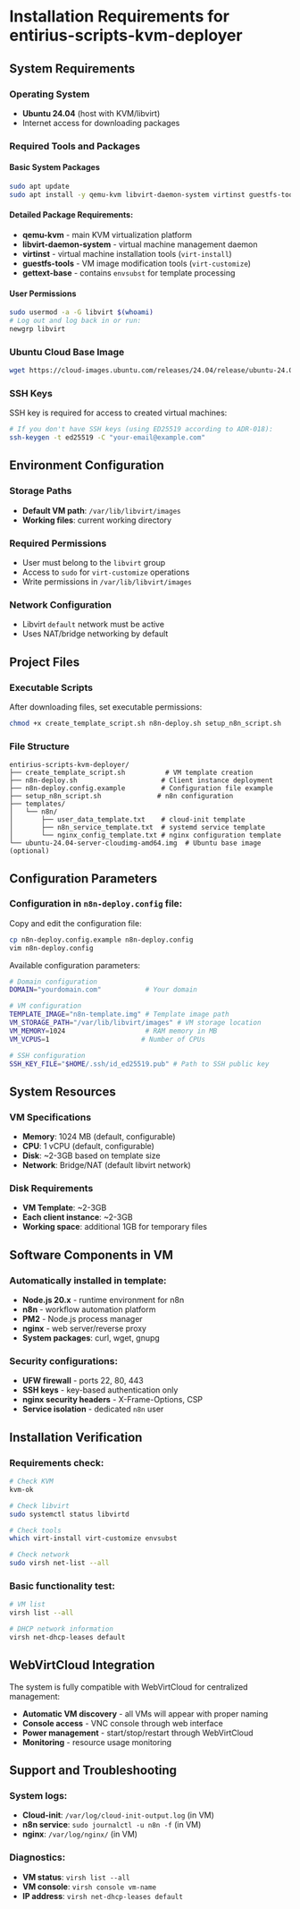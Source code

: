 # Installation Requirements for entirius-scripts-kvm-deployer

## System Requirements

### Operating System
- **Ubuntu 24.04** (host with KVM/libvirt)
- Internet access for downloading packages

### Required Tools and Packages

#### Basic System Packages
```bash
sudo apt update
sudo apt install -y qemu-kvm libvirt-daemon-system virtinst guestfs-tools gettext-base
```

#### Detailed Package Requirements:
- **qemu-kvm** - main KVM virtualization platform
- **libvirt-daemon-system** - virtual machine management daemon
- **virtinst** - virtual machine installation tools (`virt-install`)
- **guestfs-tools** - VM image modification tools (`virt-customize`)
- **gettext-base** - contains `envsubst` for template processing

#### User Permissions
```bash
sudo usermod -a -G libvirt $(whoami)
# Log out and log back in or run:
newgrp libvirt
```

### Ubuntu Cloud Base Image
```bash
wget https://cloud-images.ubuntu.com/releases/24.04/release/ubuntu-24.04-server-cloudimg-amd64.img
```

### SSH Keys
SSH key is required for access to created virtual machines:
```bash
# If you don't have SSH keys (using ED25519 according to ADR-018):
ssh-keygen -t ed25519 -C "your-email@example.com"
```

## Environment Configuration

### Storage Paths
- **Default VM path**: `/var/lib/libvirt/images`
- **Working files**: current working directory

### Required Permissions
- User must belong to the `libvirt` group
- Access to `sudo` for `virt-customize` operations
- Write permissions in `/var/lib/libvirt/images`

### Network Configuration
- Libvirt `default` network must be active
- Uses NAT/bridge networking by default

## Project Files

### Executable Scripts
After downloading files, set executable permissions:
```bash
chmod +x create_template_script.sh n8n-deploy.sh setup_n8n_script.sh
```

### File Structure
```
entirius-scripts-kvm-deployer/
├── create_template_script.sh          # VM template creation
├── n8n-deploy.sh                     # Client instance deployment
├── n8n-deploy.config.example         # Configuration file example
├── setup_n8n_script.sh              # n8n configuration
├── templates/
│   └── n8n/
│       ├── user_data_template.txt    # cloud-init template
│       ├── n8n_service_template.txt  # systemd service template
│       └── nginx_config_template.txt # nginx configuration template
└── ubuntu-24.04-server-cloudimg-amd64.img  # Ubuntu base image (optional)
```

## Configuration Parameters

### Configuration in `n8n-deploy.config` file:

Copy and edit the configuration file:
```bash
cp n8n-deploy.config.example n8n-deploy.config
vim n8n-deploy.config
```

Available configuration parameters:
```bash
# Domain configuration
DOMAIN="yourdomain.com"           # Your domain

# VM configuration
TEMPLATE_IMAGE="n8n-template.img" # Template image path
VM_STORAGE_PATH="/var/lib/libvirt/images" # VM storage location
VM_MEMORY=1024                    # RAM memory in MB
VM_VCPUS=1                       # Number of CPUs

# SSH configuration
SSH_KEY_FILE="$HOME/.ssh/id_ed25519.pub" # Path to SSH public key
```

## System Resources

### VM Specifications
- **Memory**: 1024 MB (default, configurable)
- **CPU**: 1 vCPU (default, configurable)
- **Disk**: ~2-3GB based on template size
- **Network**: Bridge/NAT (default libvirt network)

### Disk Requirements
- **VM Template**: ~2-3GB
- **Each client instance**: ~2-3GB
- **Working space**: additional 1GB for temporary files

## Software Components in VM

### Automatically installed in template:
- **Node.js 20.x** - runtime environment for n8n
- **n8n** - workflow automation platform
- **PM2** - Node.js process manager
- **nginx** - web server/reverse proxy
- **System packages**: curl, wget, gnupg

### Security configurations:
- **UFW firewall** - ports 22, 80, 443
- **SSH keys** - key-based authentication only
- **nginx security headers** - X-Frame-Options, CSP
- **Service isolation** - dedicated `n8n` user

## Installation Verification

### Requirements check:
```bash
# Check KVM
kvm-ok

# Check libvirt
sudo systemctl status libvirtd

# Check tools
which virt-install virt-customize envsubst

# Check network
sudo virsh net-list --all
```

### Basic functionality test:
```bash
# VM list
virsh list --all

# DHCP network information
virsh net-dhcp-leases default
```

## WebVirtCloud Integration

The system is fully compatible with WebVirtCloud for centralized management:
- **Automatic VM discovery** - all VMs will appear with proper naming
- **Console access** - VNC console through web interface
- **Power management** - start/stop/restart through WebVirtCloud
- **Monitoring** - resource usage monitoring

## Support and Troubleshooting

### System logs:
- **Cloud-init**: `/var/log/cloud-init-output.log` (in VM)
- **n8n service**: `sudo journalctl -u n8n -f` (in VM)
- **nginx**: `/var/log/nginx/` (in VM)

### Diagnostics:
- **VM status**: `virsh list --all`
- **VM console**: `virsh console vm-name`
- **IP address**: `virsh net-dhcp-leases default`